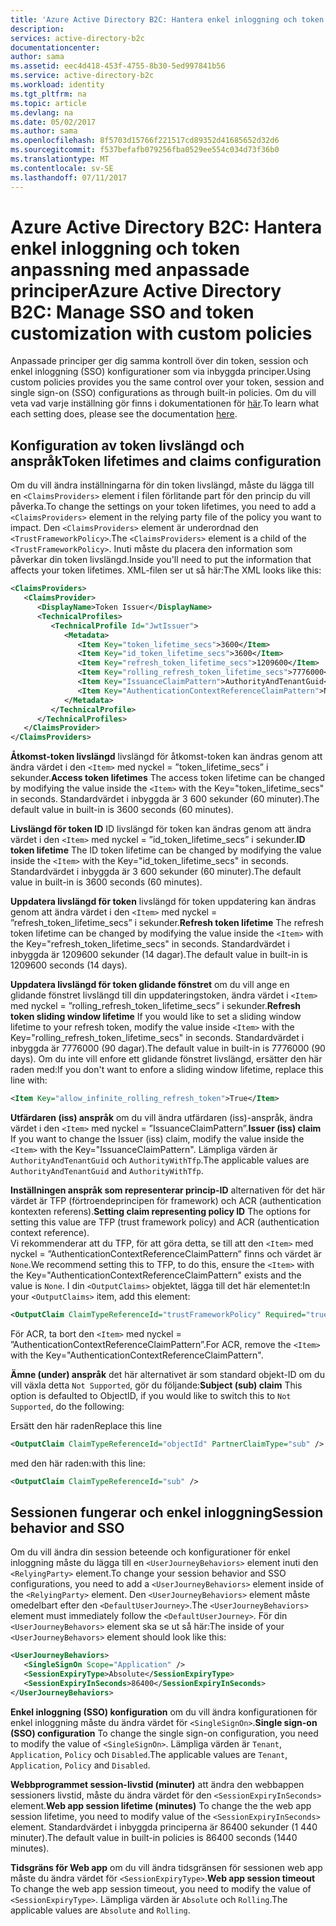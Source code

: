 ```yaml
---
title: 'Azure Active Directory B2C: Hantera enkel inloggning och token anpassning med anpassade principer | Microsoft Docs'
description: 
services: active-directory-b2c
documentationcenter: 
author: sama
ms.assetid: eec4d418-453f-4755-8b30-5ed997841b56
ms.service: active-directory-b2c
ms.workload: identity
ms.tgt_pltfrm: na
ms.topic: article
ms.devlang: na
ms.date: 05/02/2017
ms.author: sama
ms.openlocfilehash: 8f5703d15766f221517cd89352d41685652d32d6
ms.sourcegitcommit: f537befafb079256fba0529ee554c034d73f36b0
ms.translationtype: MT
ms.contentlocale: sv-SE
ms.lasthandoff: 07/11/2017
---
```

# <a name="azure-active-directory-b2c-manage-sso-and-token-customization-with-custom-policies"></a><span data-ttu-id="ebcbf-102">Azure Active Directory B2C: Hantera enkel inloggning och token anpassning med anpassade principer</span><span class="sxs-lookup"><span data-stu-id="ebcbf-102">Azure Active Directory B2C: Manage SSO and token customization with custom policies</span></span>
<span data-ttu-id="ebcbf-103">Anpassade principer ger dig samma kontroll över din token, session och enkel inloggning (SSO) konfigurationer som via inbyggda principer.</span><span class="sxs-lookup"><span data-stu-id="ebcbf-103">Using custom policies provides you the same control over your token, session and single sign-on (SSO) configurations as through built-in policies.</span></span>  <span data-ttu-id="ebcbf-104">Om du vill veta vad varje inställning gör finns i dokumentationen för [här](#active-directory-b2c-token-session-sso).</span><span class="sxs-lookup"><span data-stu-id="ebcbf-104">To learn what each setting does, please see the documentation [here](#active-directory-b2c-token-session-sso).</span></span>

## <a name="token-lifetimes-and-claims-configuration"></a><span data-ttu-id="ebcbf-105">Konfiguration av token livslängd och anspråk</span><span class="sxs-lookup"><span data-stu-id="ebcbf-105">Token lifetimes and claims configuration</span></span>
<span data-ttu-id="ebcbf-106">Om du vill ändra inställningarna för din token livslängd, måste du lägga till en `<ClaimsProviders>` element i filen förlitande part för den princip du vill påverka.</span><span class="sxs-lookup"><span data-stu-id="ebcbf-106">To change the settings on your token lifetimes, you need to add a `<ClaimsProviders>` element in the relying party file of the policy you want to impact.</span></span>  <span data-ttu-id="ebcbf-107">Den `<ClaimsProviders>` element är underordnad den `<TrustFrameworkPolicy>`.</span><span class="sxs-lookup"><span data-stu-id="ebcbf-107">The `<ClaimsProviders>` element is a child of the `<TrustFrameworkPolicy>`.</span></span>  <span data-ttu-id="ebcbf-108">Inuti måste du placera den information som påverkar din token livslängd.</span><span class="sxs-lookup"><span data-stu-id="ebcbf-108">Inside you'll need to put the information that affects your token lifetimes.</span></span>  <span data-ttu-id="ebcbf-109">XML-filen ser ut så här:</span><span class="sxs-lookup"><span data-stu-id="ebcbf-109">The XML looks like this:</span></span>

```XML
<ClaimsProviders>
   <ClaimsProvider>
      <DisplayName>Token Issuer</DisplayName>
      <TechnicalProfiles>
         <TechnicalProfile Id="JwtIssuer">
            <Metadata>
               <Item Key="token_lifetime_secs">3600</Item>
               <Item Key="id_token_lifetime_secs">3600</Item>
               <Item Key="refresh_token_lifetime_secs">1209600</Item>
               <Item Key="rolling_refresh_token_lifetime_secs">7776000</Item>
               <Item Key="IssuanceClaimPattern">AuthorityAndTenantGuid</Item>
               <Item Key="AuthenticationContextReferenceClaimPattern">None</Item>
            </Metadata>
         </TechnicalProfile>
      </TechnicalProfiles>
   </ClaimsProvider>
</ClaimsProviders>
```

<span data-ttu-id="ebcbf-110">**Åtkomst-token livslängd** livslängd för åtkomst-token kan ändras genom att ändra värdet i den `<Item>` med nyckel = ”token_lifetime_secs” i sekunder.</span><span class="sxs-lookup"><span data-stu-id="ebcbf-110">**Access token lifetimes** The access token lifetime can be changed by modifying the value inside the `<Item>` with the Key="token_lifetime_secs" in seconds.</span></span>  <span data-ttu-id="ebcbf-111">Standardvärdet i inbyggda är 3 600 sekunder (60 minuter).</span><span class="sxs-lookup"><span data-stu-id="ebcbf-111">The default value in built-in is 3600 seconds (60 minutes).</span></span>

<span data-ttu-id="ebcbf-112">**Livslängd för token ID** ID livslängd för token kan ändras genom att ändra värdet i den `<Item>` med nyckel = ”id_token_lifetime_secs” i sekunder.</span><span class="sxs-lookup"><span data-stu-id="ebcbf-112">**ID token lifetime** The ID token lifetime can be changed by modifying the value inside the `<Item>` with the Key="id_token_lifetime_secs" in seconds.</span></span>  <span data-ttu-id="ebcbf-113">Standardvärdet i inbyggda är 3 600 sekunder (60 minuter).</span><span class="sxs-lookup"><span data-stu-id="ebcbf-113">The default value in built-in is 3600 seconds (60 minutes).</span></span>

<span data-ttu-id="ebcbf-114">**Uppdatera livslängd för token** livslängd för token uppdatering kan ändras genom att ändra värdet i den `<Item>` med nyckel = ”refresh_token_lifetime_secs” i sekunder.</span><span class="sxs-lookup"><span data-stu-id="ebcbf-114">**Refresh token lifetime** The refresh token lifetime can be changed by modifying the value inside the `<Item>` with the Key="refresh_token_lifetime_secs" in seconds.</span></span>  <span data-ttu-id="ebcbf-115">Standardvärdet i inbyggda är 1209600 sekunder (14 dagar).</span><span class="sxs-lookup"><span data-stu-id="ebcbf-115">The default value in built-in is 1209600 seconds (14 days).</span></span>

<span data-ttu-id="ebcbf-116">**Uppdatera livslängd för token glidande fönstret** om du vill ange en glidande fönstret livslängd till din uppdateringstoken, ändra värdet i `<Item>` med nyckel = ”rolling_refresh_token_lifetime_secs” i sekunder.</span><span class="sxs-lookup"><span data-stu-id="ebcbf-116">**Refresh token sliding window lifetime** If you would like to set a sliding window lifetime to your refresh token, modify the value inside `<Item>` with the Key="rolling_refresh_token_lifetime_secs" in seconds.</span></span>  <span data-ttu-id="ebcbf-117">Standardvärdet i inbyggda är 7776000 (90 dagar).</span><span class="sxs-lookup"><span data-stu-id="ebcbf-117">The default value in built-in is 7776000 (90 days).</span></span>  <span data-ttu-id="ebcbf-118">Om du inte vill enfore ett glidande fönstret livslängd, ersätter den här raden med:</span><span class="sxs-lookup"><span data-stu-id="ebcbf-118">If you don't want to enfore a sliding window lifetime, replace this line with:</span></span>
```XML
<Item Key="allow_infinite_rolling_refresh_token">True</Item>
```

<span data-ttu-id="ebcbf-119">**Utfärdaren (iss) anspråk** om du vill ändra utfärdaren (iss)-anspråk, ändra värdet i den `<Item>` med nyckel = ”IssuanceClaimPattern”.</span><span class="sxs-lookup"><span data-stu-id="ebcbf-119">**Issuer (iss) claim** If you want to change the Issuer (iss) claim, modify the value inside the `<Item>` with the Key="IssuanceClaimPattern".</span></span>  <span data-ttu-id="ebcbf-120">Lämpliga värden är `AuthorityAndTenantGuid` och `AuthorityWithTfp`.</span><span class="sxs-lookup"><span data-stu-id="ebcbf-120">The applicable values are `AuthorityAndTenantGuid` and `AuthorityWithTfp`.</span></span>

<span data-ttu-id="ebcbf-121">**Inställningen anspråk som representerar princip-ID** alternativen för det här värdet är TFP (förtroendeprincipen för framework) och ACR (authentication kontexten referens).</span><span class="sxs-lookup"><span data-stu-id="ebcbf-121">**Setting claim representing policy ID** The options for setting this value are TFP (trust framework policy) and ACR (authentication context reference).</span></span>  
<span data-ttu-id="ebcbf-122">Vi rekommenderar att du TFP, för att göra detta, se till att den `<Item>` med nyckel = ”AuthenticationContextReferenceClaimPattern” finns och värdet är `None`.</span><span class="sxs-lookup"><span data-stu-id="ebcbf-122">We recommend setting this to TFP, to do this, ensure the `<Item>` with the Key="AuthenticationContextReferenceClaimPattern" exists and the value is `None`.</span></span>
<span data-ttu-id="ebcbf-123">I din `<OutputClaims>` objektet, lägga till det här elementet:</span><span class="sxs-lookup"><span data-stu-id="ebcbf-123">In your `<OutputClaims>` item, add this element:</span></span>
```XML
<OutputClaim ClaimTypeReferenceId="trustFrameworkPolicy" Required="true" DefaultValue="{policy}" />
```
<span data-ttu-id="ebcbf-124">För ACR, ta bort den `<Item>` med nyckel = ”AuthenticationContextReferenceClaimPattern”.</span><span class="sxs-lookup"><span data-stu-id="ebcbf-124">For ACR, remove the `<Item>` with the Key="AuthenticationContextReferenceClaimPattern".</span></span>

<span data-ttu-id="ebcbf-125">**Ämne (under) anspråk** det här alternativet är som standard objekt-ID om du vill växla detta `Not Supported`, gör du följande:</span><span class="sxs-lookup"><span data-stu-id="ebcbf-125">**Subject (sub) claim** This option is defaulted to ObjectID, if you would like to switch this to `Not Supported`, do the following:</span></span>

<span data-ttu-id="ebcbf-126">Ersätt den här raden</span><span class="sxs-lookup"><span data-stu-id="ebcbf-126">Replace this line</span></span> 
```XML
<OutputClaim ClaimTypeReferenceId="objectId" PartnerClaimType="sub" />
```
<span data-ttu-id="ebcbf-127">med den här raden:</span><span class="sxs-lookup"><span data-stu-id="ebcbf-127">with this line:</span></span>
```XML
<OutputClaim ClaimTypeReferenceId="sub" />
```

## <a name="session-behavior-and-sso"></a><span data-ttu-id="ebcbf-128">Sessionen fungerar och enkel inloggning</span><span class="sxs-lookup"><span data-stu-id="ebcbf-128">Session behavior and SSO</span></span>
<span data-ttu-id="ebcbf-129">Om du vill ändra din session beteende och konfigurationer för enkel inloggning måste du lägga till en `<UserJourneyBehaviors>` element inuti den `<RelyingParty>` element.</span><span class="sxs-lookup"><span data-stu-id="ebcbf-129">To change your session behavior and SSO configurations, you need to add a `<UserJourneyBehaviors>` element inside of the `<RelyingParty>` element.</span></span>  <span data-ttu-id="ebcbf-130">Den `<UserJourneyBehaviors>` element måste omedelbart efter den `<DefaultUserJourney>`.</span><span class="sxs-lookup"><span data-stu-id="ebcbf-130">The `<UserJourneyBehaviors>` element must immediately follow the `<DefaultUserJourney>`.</span></span>  <span data-ttu-id="ebcbf-131">För din `<UserJourneyBehavors>` element ska se ut så här:</span><span class="sxs-lookup"><span data-stu-id="ebcbf-131">The inside of your `<UserJourneyBehavors>` element should look like this:</span></span>

```XML
<UserJourneyBehaviors>
   <SingleSignOn Scope="Application" />
   <SessionExpiryType>Absolute</SessionExpiryType>
   <SessionExpiryInSeconds>86400</SessionExpiryInSeconds>
</UserJourneyBehaviors>
```
<span data-ttu-id="ebcbf-132">**Enkel inloggning (SSO) konfiguration** om du vill ändra konfigurationen för enkel inloggning måste du ändra värdet för `<SingleSignOn>`.</span><span class="sxs-lookup"><span data-stu-id="ebcbf-132">**Single sign-on (SSO) configuration** To change the single sign-on configuration, you need to modify the value of `<SingleSignOn>`.</span></span>  <span data-ttu-id="ebcbf-133">Lämpliga värden är `Tenant`, `Application`, `Policy` och `Disabled`.</span><span class="sxs-lookup"><span data-stu-id="ebcbf-133">The applicable values are `Tenant`, `Application`, `Policy` and `Disabled`.</span></span> 

<span data-ttu-id="ebcbf-134">**Webbprogrammet session-livstid (minuter)** att ändra den webbappen sessioners livstid, måste du ändra värdet för den `<SessionExpiryInSeconds>` element.</span><span class="sxs-lookup"><span data-stu-id="ebcbf-134">**Web app session lifetime (minutes)** To change the the web app session lifetime, you need to modify value of the `<SessionExpiryInSeconds>` element.</span></span>  <span data-ttu-id="ebcbf-135">Standardvärdet i inbyggda principerna är 86400 sekunder (1 440 minuter).</span><span class="sxs-lookup"><span data-stu-id="ebcbf-135">The default value in built-in policies is 86400 seconds (1440 minutes).</span></span>

<span data-ttu-id="ebcbf-136">**Tidsgräns för Web app** om du vill ändra tidsgränsen för sessionen web app måste du ändra värdet för `<SessionExpiryType>`.</span><span class="sxs-lookup"><span data-stu-id="ebcbf-136">**Web app session timeout** To change the web app session timeout, you need to modify the value of `<SessionExpiryType>`.</span></span>  <span data-ttu-id="ebcbf-137">Lämpliga värden är `Absolute` och `Rolling`.</span><span class="sxs-lookup"><span data-stu-id="ebcbf-137">The applicable values are `Absolute` and `Rolling`.</span></span>
